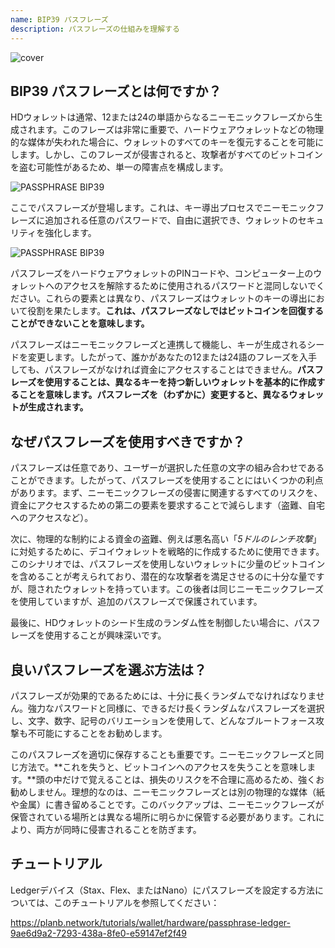 ```yaml
---
name: BIP39 パスフレーズ
description: パスフレーズの仕組みを理解する
---
```

![cover](assets/cover.webp)

## BIP39 パスフレーズとは何ですか？

HDウォレットは通常、12または24の単語からなるニーモニックフレーズから生成されます。このフレーズは非常に重要で、ハードウェアウォレットなどの物理的な媒体が失われた場合に、ウォレットのすべてのキーを復元することを可能にします。しかし、このフレーズが侵害されると、攻撃者がすべてのビットコインを盗む可能性があるため、単一の障害点を構成します。

![PASSPHRASE BIP39](assets/notext/01.webp)

ここでパスフレーズが登場します。これは、キー導出プロセスでニーモニックフレーズに追加される任意のパスワードで、自由に選択でき、ウォレットのセキュリティを強化します。

![PASSPHRASE BIP39](assets/notext/02.webp)

パスフレーズをハードウェアウォレットのPINコードや、コンピューター上のウォレットへのアクセスを解除するために使用されるパスワードと混同しないでください。これらの要素とは異なり、パスフレーズはウォレットのキーの導出において役割を果たします。**これは、パスフレーズなしではビットコインを回復することができないことを意味します。**

パスフレーズはニーモニックフレーズと連携して機能し、キーが生成されるシードを変更します。したがって、誰かがあなたの12または24語のフレーズを入手しても、パスフレーズがなければ資金にアクセスすることはできません。**パスフレーズを使用することは、異なるキーを持つ新しいウォレットを基本的に作成することを意味します。パスフレーズを（わずかに）変更すると、異なるウォレットが生成されます。**

## なぜパスフレーズを使用すべきですか？

パスフレーズは任意であり、ユーザーが選択した任意の文字の組み合わせであることができます。したがって、パスフレーズを使用することにはいくつかの利点があります。まず、ニーモニックフレーズの侵害に関連するすべてのリスクを、資金にアクセスするための第二の要素を要求することで減らします（盗難、自宅へのアクセスなど）。

次に、物理的な制約による資金の盗難、例えば悪名高い「*5ドルのレンチ攻撃*」に対処するために、デコイウォレットを戦略的に作成するために使用できます。このシナリオでは、パスフレーズを使用しないウォレットに少量のビットコインを含めることが考えられており、潜在的な攻撃者を満足させるのに十分な量ですが、隠されたウォレットを持っています。この後者は同じニーモニックフレーズを使用していますが、追加のパスフレーズで保護されています。

最後に、HDウォレットのシード生成のランダム性を制御したい場合に、パスフレーズを使用することが興味深いです。

## 良いパスフレーズを選ぶ方法は？
パスフレーズが効果的であるためには、十分に長くランダムでなければなりません。強力なパスワードと同様に、できるだけ長くランダムなパスフレーズを選択し、文字、数字、記号のバリエーションを使用して、どんなブルートフォース攻撃も不可能にすることをお勧めします。

このパスフレーズを適切に保存することも重要です。ニーモニックフレーズと同じ方法で。**これを失うと、ビットコインへのアクセスを失うことを意味します。**頭の中だけで覚えることは、損失のリスクを不合理に高めるため、強くお勧めしません。理想的なのは、ニーモニックフレーズとは別の物理的な媒体（紙や金属）に書き留めることです。このバックアップは、ニーモニックフレーズが保管されている場所とは異なる場所に明らかに保管する必要があります。これにより、両方が同時に侵害されることを防ぎます。

## チュートリアル

Ledgerデバイス（Stax、Flex、またはNano）にパスフレーズを設定する方法については、このチュートリアルを参照してください：

https://planb.network/tutorials/wallet/hardware/passphrase-ledger-9ae6d9a2-7293-438a-8fe0-e59147ef2f49